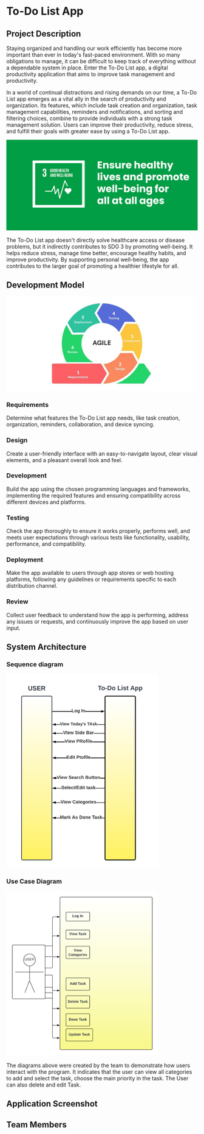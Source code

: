 # To-Do List App

## Project Description

Staying organized and handling our work efficiently has become more important than ever in today's fast-paced environment. With so many obligations to manage, it can be difficult to keep track of everything without a dependable system in place. Enter the To-Do List app, a digital productivity application that aims to improve task management and productivity. 

In a world of continual distractions and rising demands on our time, a To-Do List app emerges as a vital ally in the search of productivity and organization. Its features, which include task creation and organization, task management capabilities, reminders and notifications, and sorting and filtering choices, combine to provide individuals with a strong task management solution. Users can improve their productivity, reduce stress, and fulfill their goals with greater ease by using a To-Do List app.

![SDG](SDG3.jpg)

The To-Do List app doesn't directly solve healthcare access or disease problems, but it indirectly contributes to SDG 3 by promoting well-being. It helps reduce stress, manage time better, encourage healthy habits, and improve productivity. By supporting personal well-being, the app contributes to the larger goal of promoting a healthier lifestyle for all.

## Development Model

![Agile](Agile.png)

### Requirements
Determine what features the To-Do List app needs, like task creation, organization, reminders, collaboration, and device syncing.

### Design
Create a user-friendly interface with an easy-to-navigate layout, clear visual elements, and a pleasant overall look and feel.

### Development
Build the app using the chosen programming languages and frameworks, implementing the required features and ensuring compatibility across different devices and platforms.

### Testing
Check the app thoroughly to ensure it works properly, performs well, and meets user expectations through various tests like functionality, usability, performance, and compatibility.

### Deployment
Make the app available to users through app stores or web hosting platforms, following any guidelines or requirements specific to each distribution channel.

### Review
Collect user feedback to understand how the app is performing, address any issues or requests, and continuously improve the app based on user input.


## System Architecture

### Sequence diagram
<img src="SequenceDiagram.png" width="400">

### Use Case Diagram
<img src="UseCase.png" width="400">

  The diagrams above were created by the team to demonstrate how users interact with the program. It indicates that the user can view all categories to add and select the task, choose the main priority in the task. The User can also delete and edit Task.

## Application Screenshot


## Team Members
